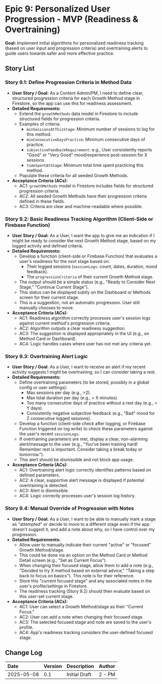# Epic 9: Personalized User Progression - MVP (Readiness & Overtraining)

**Goal:** Implement initial algorithms for personalized readiness tracking (based on user input and progression criteria) and overtraining alerts to guide users towards safer and more effective practice.

## Story List

### Story 9.1: Define Progression Criteria in Method Data
- **User Story / Goal:** As a Content Admin/PM, I need to define clear, structured progression criteria for each Growth Method stage in Firestore, so the app can use this for readiness assessment.
- **Detailed Requirements:**
  - Extend the `growthMethods` data model in Firestore to include structured fields for progression criteria.
  - Examples of criteria:
    - `minSessionsAtThisStage`: Minimum number of sessions to log for this method.
    - `minConsecutiveDaysPractice`: Minimum consecutive days of practice.
    - `subjectiveFeedbackRequirement`: e.g., User consistently reports "Good" or "Very Good" mood/experience post-session for X sessions.
    - `timeSpentAtStage`: Minimum total time spent practicing this method.
  - Populate these criteria for all seeded Growth Methods.
- **Acceptance Criteria (ACs):**
  - AC1: `growthMethods` model in Firestore includes fields for structured progression criteria.
  - AC2: All seeded Growth Methods have their progression criteria defined in these fields.
  - AC3: Criteria are clear and machine-readable where possible.

### Story 9.2: Basic Readiness Tracking Algorithm (Client-Side or Firebase Function)
- **User Story / Goal:** As a User, I want the app to give me an indication if I might be ready to consider the next Growth Method stage, based on my logged activity and defined criteria.
- **Detailed Requirements:**
  - Develop a function (client-side or Firebase Function) that evaluates a user's readiness for the *next* stage based on:
    - Their logged sessions (`sessionLogs`: count, dates, duration, mood feedback).
    - The `progressionCriteria` of their *current* Growth Method stage.
  - The output should be a simple status (e.g., "Ready to Consider Next Stage," "Continue Current Stage").
  - This status can be displayed subtly on the Dashboard or Methods screen for their current stage.
  - This is a suggestion, not an automatic progression. User still manually chooses to move.
- **Acceptance Criteria (ACs):**
  - AC1: Readiness algorithm correctly processes user's session logs against current method's progression criteria.
  - AC2: Algorithm outputs a clear readiness suggestion.
  - AC3: The suggestion is displayed appropriately in the UI (e.g., on Method Card or Dashboard).
  - AC4: Logic handles cases where user has not met any criteria yet.

### Story 9.3: Overtraining Alert Logic
- **User Story / Goal:** As a User, I want to receive an alert if my recent activity suggests I might be overtraining, so I can consider taking a rest.
- **Detailed Requirements:**
  - Define overtraining parameters (to be stored, possibly in a global config or user settings):
    - Max sessions per day (e.g., >2).
    - Max total duration per day (e.g., > X minutes).
    - Too many consecutive days of practice without a rest day (e.g., > Y days).
    - Consistently negative subjective feedback (e.g., "Bad" mood for Z consecutive logged sessions).
  - Develop a function (client-side check after logging, or Firebase Function triggered on log write) to check these parameters against the user's recent `sessionLogs`.
  - If overtraining parameters are met, display a clear, non-alarming alert/message to the user (e.g., "You've been training hard! Remember rest is important. Consider taking a break today or tomorrow.").
  - This alert should be dismissible and not block app usage.
- **Acceptance Criteria (ACs):**
  - AC1: Overtraining alert logic correctly identifies patterns based on defined parameters.
  - AC2: A clear, supportive alert message is displayed if potential overtraining is detected.
  - AC3: Alert is dismissible.
  - AC4: Logic correctly processes user's session log history.

### Story 9.4: Manual Override of Progression with Notes
- **User Story / Goal:** As a User, I want to be able to manually mark a stage as "attempted" or decide to move to a different stage even if the app doesn't suggest it, and add a note about why, so I have control over my progression.
- **Detailed Requirements:**
  - Allow user to manually indicate their current "active" or "focused" Growth Method/stage.
  - This could be done via an option on the Method Card or Method Detail screen (e.g., "Set as Current Focus").
  - When changing their focused stage, allow them to add a note (e.g., "Decided to try X method based on external advice," "Taking a step back to focus on basics"). This note is for their reference.
  - Store this "current focused stage" and any associated notes in the user's profile/settings in Firestore.
  - The readiness tracking (Story 9.2) should then evaluate based on this user-set current stage.
- **Acceptance Criteria (ACs):**
  - AC1: User can select a Growth Method/stage as their "Current Focus."
  - AC2: User can add a note when changing their focused stage.
  - AC3: The selected focused stage and note are saved to the user's profile.
  - AC4: App's readiness tracking considers the user-defined focused stage.

## Change Log

| Date       | Version | Description     | Author   |
| :--------- | :------ | :-------------- | :------- |
| 2025-05-08 | 0.1     | Initial Draft   | 2 - PM   |